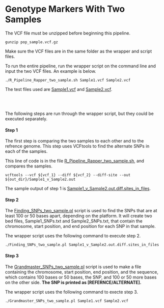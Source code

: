 # Genotype Markers With Two Samples

The VCF file must be unzipped before beginning this pipeline.
`````shell
gunzip pop_sample.vcf.gz
`````
Make sure the VCF files are in the same folder as the wrapper and script files. 

To run the entire pipeline, run the wrapper script on the command line and input the two VCF files. An example is below.
`````shell
./R_Pipeline_Rapper_two_sample.sh Sample1.vcf Sample2.vcf
`````
The test files used are [Sample1.vcf](https://github.com/StevisonLab/genotypeR/blob/master/inst/SequenomMarkers_v2/two_sample/test_files/Sample1.vcf) and [Sample2.vcf](https://github.com/StevisonLab/genotypeR/blob/master/inst/SequenomMarkers_v2/two_sample/test_files/Sample2.vcf). 

<br />
<br />

The following steps are run through the wrapper script, but they could be executed separately.
#### Step 1
The first step is comparing the two samples to each other and to the refrence genome. This step uses VCFtools to find the alternate SNPs in each of the samples.

This line of code is in the file [R_Pipeline_Rapper_two_sample.sh](https://github.com/StevisonLab/genotypeR/blob/master/inst/SequenomMarkers_v2/two_sample/R_Pipeline_rapper_two_sample.sh), and compares the samples.
`````shell
vcftools --vcf ${vcf_1} --diff ${vcf_2} --diff-site --out ${out_dir}/Sample1_v_Sample2.out
`````
The sample output of step 1 is [Sample1_v_Sample2.out.diff.sites_in_files](https://github.com/StevisonLab/genotypeR/blob/master/inst/SequenomMarkers_v2/two_sample/test_files/Sample1_v_Sample2.out.diff.sites_in_files).

#### Step 2
The [Finding_SNPs_two_sample.pl](https://github.com/StevisonLab/genotypeR/blob/master/inst/SequenomMarkers_v2/two_sample/Finding_SNPs_two_sample.pl) script is used to find the SNPs that are at least 100 or 50 bases apart, depending on the platform. It will create two bed files, Sample1_SNPs.txt and Sample2_SNPs.txt, that contain the chromosome, start position, and end position for each SNP in that sample.

The wrapper script uses the following command to execute step 2.
`````shell
./Finding_SNPs_two_sample.pl Sample1_v_Sample2.out.diff.sites_in_files
`````

#### Step 3
The [Grandmaster_SNPs_two_sample.pl](https://github.com/mcastronova/genotypeR-1/blob/master/inst/SequenomMarkers_v2/two_sample/Grandmaster_SNPs_two_sample.pl) script is used to make a file containing the chromosome, start position, end position, and the sequence, which contains 100 bases or 50 bases, the SNP, and 100 or 50 more bases on the other side. **The SNP is printed as [REFERNCE/ALTERNATE].**

The wrapper script uses the following command to execte step 3.
`````shell
./Grandmaster_SNPs_two_sample.pl Sample1.vcf Sample2.vcf
`````
